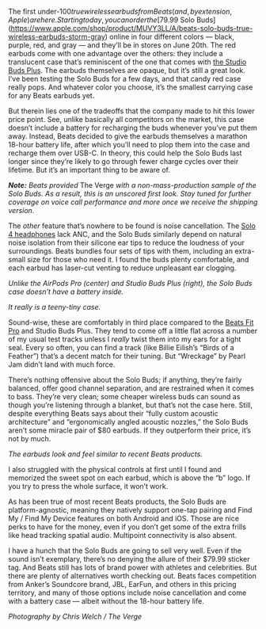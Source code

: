 The first under-$100 true wireless earbuds from Beats (and, by extension, Apple) are here. Starting today, you can order the [$79.99 Solo Buds](https://www.apple.com/shop/product/MUVY3LL/A/beats-solo-buds-true-wireless-earbuds-storm-gray) online in four different colors — black, purple, red, and gray — and they’ll be in stores on June 20th. The red earbuds come with one advantage over the others: they include a translucent case that’s reminiscent of the one that comes with [the Studio Buds Plus](/23725921/beats-studio-buds-plus-earbuds-review-translucent-clear). The earbuds themselves are opaque, but it’s still a great look. I’ve been testing the Solo Buds for a few days, and that candy red case really pops. And whatever color you choose, it’s the smallest carrying case for any Beats earbuds yet.

But therein lies one of the tradeoffs that the company made to hit this lower price point. See, unlike basically all competitors on the market, this case doesn’t include a battery for recharging the buds whenever you’ve put them away. Instead, Beats decided to give the earbuds themselves a marathon 18-hour battery life, after which you’ll need to plop them into the case and recharge them over USB-C. In theory, this could help the Solo Buds last longer since they’re likely to go through fewer charge cycles over their lifetime. But it’s an important thing to be aware of.

***Note:** Beats provided* The Verge *with a non-mass-production sample of the Solo Buds. As a result, this is an unscored first look. Stay tuned for further coverage on voice call performance and more once we receive the shipping version.*

The *other* feature that’s nowhere to be found is noise cancellation. The [Solo 4 headphones](/24145150/beats-solo-4-headphones-review) lack ANC, and the Solo Buds similarly depend on natural noise isolation from their silicone ear tips to reduce the loudness of your surroundings. Beats bundles four sets of tips with them, including an extra-small size for those who need it. I found the buds plenty comfortable, and each earbud has laser-cut venting to reduce unpleasant ear clogging.

*Unlike the AirPods Pro (center) and Studio Buds Plus (right), the Solo Buds case doesn’t have a battery inside.*

*It really is a teeny-tiny case.*

Sound-wise, these are comfortably in third place compared to the [Beats Fit Pro](/22753158/beats-fit-pro-earbuds-review-apple) and Studio Buds Plus. They tend to come off a little flat across a number of my usual test tracks unless I *really* twist them into my ears for a tight seal. Every so often, you can find a track (like Billie Eilish’s “Birds of a Feather”) that’s a decent match for their tuning. But “Wreckage” by Pearl Jam didn’t land with much force.

There’s nothing offensive about the Solo Buds; if anything, they’re fairly balanced, offer good channel separation, and are restrained when it comes to bass. They’re very clean; some cheaper wireless buds can sound as though you’re listening through a blanket, but that’s not the case here. Still, despite everything Beats says about their “fully custom acoustic architecture” and “ergonomically angled acoustic nozzles,” the Solo Buds aren’t some miracle pair of $80 earbuds. If they outperform their price, it’s not by much.

*The earbuds look and feel similar to recent Beats products.*

I also struggled with the physical controls at first until I found and memorized the sweet spot on each earbud, which is above the “b” logo. If you try to press the whole surface, it won’t work.

As has been true of most recent Beats products, the Solo Buds are platform-agnostic, meaning they natively support one-tap pairing and Find My / Find My Device features on both Android and iOS. Those are nice perks to have for the money, even if you don’t get some of the extra frills like head tracking spatial audio. Multipoint connectivity is also absent.

I have a hunch that the Solo Buds are going to sell very well. Even if the sound isn’t exemplary, there’s no denying the allure of their $79.99 sticker tag. And Beats still has lots of brand power with athletes and celebrities. But there are plenty of alternatives worth checking out. Beats faces competition from Anker’s Soundcore brand, JBL, EarFun, and others in this pricing territory, and many of those options include noise cancellation and come with a battery case — albeit without the 18-hour battery life.

*Photography by Chris Welch / The Verge*
